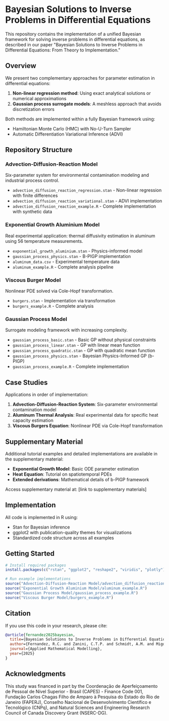 # Bayesian Solutions to Inverse Problems in Differential Equations

This repository contains the implementation of a unified Bayesian framework for solving inverse problems in differential equations, as described in our paper "Bayesian Solutions to Inverse Problems in Differential Equations: From Theory to Implementation."

## Overview

We present two complementary approaches for parameter estimation in differential equations:

1. **Non-linear regression method**: Using exact analytical solutions or numerical approximations
2. **Gaussian process surrogate models**: A meshless approach that avoids discretization errors

Both methods are implemented within a fully Bayesian framework using:
- Hamiltonian Monte Carlo (HMC) with No-U-Turn Sampler
- Automatic Differentiation Variational Inference (ADVI)

## Repository Structure

### Advection-Diffusion-Reaction Model
Six-parameter system for environmental contamination modeling and industrial process control.
- `advection_diffusion_reaction_regression.stan` - Non-linear regression with finite differences
- `advection_diffusion_reaction_variational.stan` - ADVI implementation
- `advection_diffusion_reaction_example.R` - Complete implementation with synthetic data

### Exponential Growth Aluminium Model
Real experimental application: thermal diffusivity estimation in aluminum using 56 temperature measurements.
- `exponential_growth_aluminium.stan` - Physics-informed model
- `gaussian_process_physics.stan` - B-PIGP implementation
- `aluminum_data.csv` - Experimental temperature data
- `aluminum_example.R` - Complete analysis pipeline

### Viscous Burger Model
Nonlinear PDE solved via Cole-Hopf transformation.
- `burgers.stan` - Implementation via transformation
- `burgers_example.R` - Complete analysis

### Gaussian Process Model
Surrogate modeling framework with increasing complexity.
- `gaussian_process_basic.stan` - Basic GP without physical constraints
- `gaussian_process_linear.stan` - GP with linear mean function
- `gaussian_process_quadratic.stan` - GP with quadratic mean function
- `gaussian_process_physics.stan` - Bayesian Physics-Informed GP (b-PIGP)
- `gaussian_process_example.R` - Complete implementation

## Case Studies

Applications in order of implementation:

1. **Advection-Diffusion-Reaction System**: Six-parameter environmental contamination model
2. **Aluminum Thermal Analysis**: Real experimental data for specific heat capacity estimation
3. **Viscous Burgers Equation**: Nonlinear PDE via Cole-Hopf transformation

## Supplementary Material

Additional tutorial examples and detailed implementations are available in the supplementary material:
- **Exponential Growth Model**: Basic ODE parameter estimation
- **Heat Equation**: Tutorial on spatiotemporal PDEs
- **Extended derivations**: Mathematical details of b-PIGP framework

Access supplementary material at: [link to supplementary materials]

## Implementation

All code is implemented in R using:
- Stan for Bayesian inference
- ggplot2 with publication-quality themes for visualizations
- Standardized code structure across all examples

## Getting Started
```r
# Install required packages
install.packages(c("rstan", "ggplot2", "reshape2", "viridis", "plotly"))

# Run example implementations
source("Advection-Diffusion-Reaction Model/advection_diffusion_reaction_example.R")
source("Exponential Growth Aluminium Model/aluminum_example.R")
source("Gaussian Process Model/gaussian_process_example.R")
source("Viscous Burger Model/burgers_example.R")
```

## Citation

If you use this code in your research, please cite:
```bibtex
@article{fernandez2025bayesian,
  title={Bayesian Solutions to Inverse Problems in Differential Equations: From Theory to Implementation},
  author={Fernandez, R.C. and Zanini, C.T.P. and Schmidt, A.M. and Migon, H.S. and Silva Neto, A.J.},
  journal={Applied Mathematical Modelling},
  year={2025}
}
```

## Acknowledgments

This study was financed in part by the Coordenação de Aperfeiçoamento de Pessoal de Nível Superior - Brasil (CAPES) - Finance Code 001, Fundação Carlos Chagas Filho de Amparo à Pesquisa do Estado do Rio de Janeiro (FAPERJ), Conselho Nacional de Desenvolvimento Científico e Tecnológico (CNPq), and Natural Sciences and Engineering Research Council of Canada Discovery Grant (NSERC-DG).